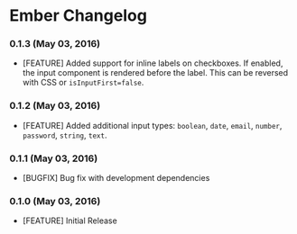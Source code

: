 # Ember Changelog

### 0.1.3 (May 03, 2016)

- [FEATURE] Added support for inline labels on checkboxes. If enabled, the input component is rendered before the label. This can be reversed with CSS or `isInputFirst=false`.

### 0.1.2 (May 03, 2016)

- [FEATURE] Added additional input types: `boolean`, `date`, `email`, `number`, `password`, `string`, `text`.

### 0.1.1 (May 03, 2016)

- [BUGFIX] Bug fix with development dependencies

### 0.1.0 (May 03, 2016)

- [FEATURE] Initial Release
